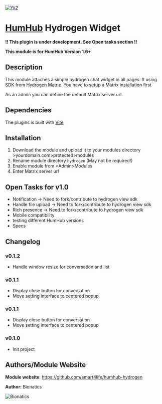 [![Yii2](https://img.shields.io/badge/Powered_by-Yii_Framework-green.svg?style=flat)](http://www.yiiframework.com/)

# [HumHub](https://github.com/humhub/humhub) Hydrogen Widget

__!! This plugin is under development. See Open tasks section !!__

__This module is for HumHub Version 1.6+__

## Description

This module attaches a simple hydrogen chat widget in all pages. It using SDK from [Hydrogen Matrix](https://matrix.org/docs/projects/client/hydrogen). You have to setup a Matrix installation first

As an admin you can define the default Matrix server url.

## Dependencies

The plugins is built with [Vite](https://vitejs.dev/)
    
## Installation
1. Download the module and upload it to your modules directory >yourdomain.com>protected>modules
2. Rename module directory ```hydrogen``` (May not be required!)
3. Enable module from >Admin>Modules
4. Enter Matrix server url

## Open Tasks for v1.0
* Notification -> Need to fork/contribute to hydrogen view sdk
* Handle file upload -> Need to fork/contribute to hydrogen view sdk
* Rich presence -> Need to fork/contribute to hydrogen view sdk
* Mobile compatibility
* testing different HumHub versions
* Specs

## Changelog

### v0.1.2
* Handle window resize for conversation and list

### v0.1.1
* Display close button for conversation
* Move setting interface to centered popup

### v0.1.1
* Display close button for conversation
* Move setting interface to centered popup

### v0.1.0
* Init project


## Authors/Module Website

__Module website__: https://github.com/smart4life/humhub-hydrogen

__Author:__ Bionatics

![Bionatics](https://mybionatics.com/wp-content/themes/phlox-pro-child/img/logo.png)
